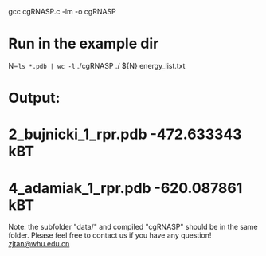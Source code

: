 gcc cgRNASP.c -lm -o cgRNASP

# Run in the example dir

 N=`ls *.pdb | wc -l`
 ./cgRNASP ./ ${N} energy_list.txt

# Output:
   
# 2_bujnicki_1_rpr.pdb     -472.633343 kBT
# 4_adamiak_1_rpr.pdb     -620.087861 kBT

Note: the subfolder "data/" and compiled "cgRNASP" should be in the same folder.
Please feel free to contact us if you have any question! zjtan@whu.edu.cn
